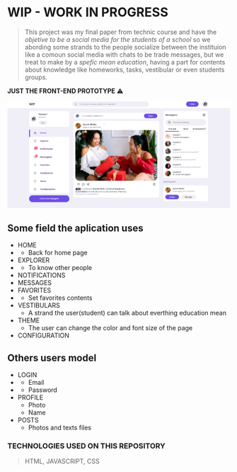 # WIP - WORK IN PROGRESS

> This project was my final paper from technic course and have the _objetive to be a social media for the students of a school_ so 
we abording some strands to the people socialize between the instituion like a comoun social media with 
chats to be trade messages, but we treat to make by a *spefic mean education*, having a part for contents about knowledge like homeworks, tasks, vestibular or even students groups. 

**JUST THE FRONT-END PROTOTYPE** ⚠️

![LandingPage](./img/landing-page-wip.png)

## Some field the aplication uses 

+  HOME
+   - Back for home page
+  EXPLORER
+    - To know other people
+  NOTIFICATIONS
+  MESSAGES
+  FAVORITES
+    - Set favorites contents
+  VESTIBULARS
    - A strand the user(student) can talk about everthing education mean
+  THEME 
    - The user can change the color and font size of the page 
+  CONFIGURATION 

## Others users model 

+  LOGIN
+   - Email
+   - Password
+  PROFILE
    - Photo
    - Name
+  POSTS
    - Photos and texts files

### TECHNOLOGIES USED ON THIS REPOSITORY 

> HTML, 
> JAVASCRIPT,
> CSS
